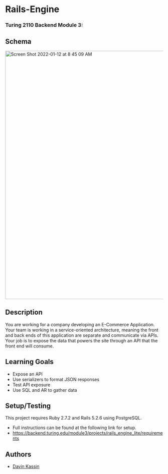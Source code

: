 # Rails-Engine

### Turing 2110 Backend Module 3: 

## Schema
<img width="788" alt="Screen Shot 2022-01-12 at 8 45 09 AM" src="https://user-images.githubusercontent.com/89048720/149183923-2e245216-e62a-40e8-8974-1ce1b661382a.png">

## Description

You are working for a company developing an E-Commerce Application. Your team is working in a service-oriented architecture, meaning the front and back ends of this application are separate and communicate via APIs. Your job is to expose the data that powers the site through an API that the front end will consume.

## Learning Goals
- Expose an API 
- Use serializers to format JSON responses
- Test API exposure
- Use SQL and AR to gather data
## Setup/Testing


This project requires Ruby 2.7.2 and Rails 5.2.6 using PostgreSQL.

* Full instructions can be found at the following link for setup.
* https://backend.turing.edu/module3/projects/rails_engine_lite/requirements

## Authors

- [Davin Kassin](https://github.com/dkassin)

